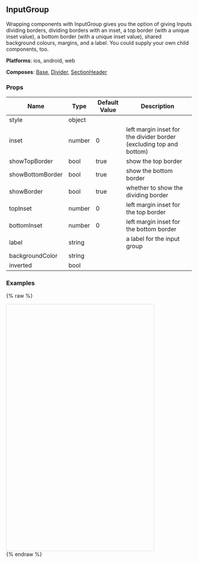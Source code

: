 ## InputGroup 
 
Wrapping components with InputGroup gives you the
option of giving Inputs dividing borders, dividing
borders with an inset, a top border (with a unique inset value),
a bottom border (with a unique inset value), shared background
colours, margins, and a label. You could supply your own
child components, too.

__Platforms__:  ios, android, web
 
 __Composes__: [Base](Base.md), [Divider](Divider.md), [SectionHeader](SectionHeader.md) 


 ### Props
Name | Type | Default Value | Description
--- | --- | --- | --- 
style | object  |   | 
inset | number  | 0 | left margin inset for the divider border (excluding top and bottom)
showTopBorder | bool  | true | show the top border
showBottomBorder | bool  | true | show the bottom border
showBorder | bool  | true | whether to show the dividing border
topInset | number  | 0 | left margin inset for the top border
bottomInset | number  | 0 | left margin inset for the bottom border
label | string  |   | a label for the input group
backgroundColor | string  |   | 
inverted | bool  |   | 
 

  ### Examples

  {% raw %}

  <script src="https://fb.me/react-15.2.1.js"></script>
  <script src="https://fb.me/react-dom-15.2.1.js"></script>
  <script src="https://rawgit.com/bmcmahen/panza/docs/docs/assets/ReactNative.js"></script>
  <script src="https://rawgit.com/bmcmahen/panza/docs/docs/assets/panza.web.js"></script>
  <link href='https://cdn.rawgit.com/driftyco/ionicons/3.0/dist/css/ionicons.css' rel='stylesheet'><link>
  <div style="position: relative; width: 400px; height: 667px; border: 1px solid #ddd;" id='react-root'></div>
  <script>
'use strict';

var _extends = Object.assign || function (target) { for (var i = 1; i < arguments.length; i++) { var source = arguments[i]; for (var key in source) { if (Object.prototype.hasOwnProperty.call(source, key)) { target[key] = source[key]; } } } return target; };

var _createClass = function () { function defineProperties(target, props) { for (var i = 0; i < props.length; i++) { var descriptor = props[i]; descriptor.enumerable = descriptor.enumerable || false; descriptor.configurable = true; if ("value" in descriptor) descriptor.writable = true; Object.defineProperty(target, descriptor.key, descriptor); } } return function (Constructor, protoProps, staticProps) { if (protoProps) defineProperties(Constructor.prototype, protoProps); if (staticProps) defineProperties(Constructor, staticProps); return Constructor; }; }();

function _classCallCheck(instance, Constructor) { if (!(instance instanceof Constructor)) { throw new TypeError("Cannot call a class as a function"); } }

function _possibleConstructorReturn(self, call) { if (!self) { throw new ReferenceError("this hasn't been initialised - super() hasn't been called"); } return call && (typeof call === "object" || typeof call === "function") ? call : self; }

function _inherits(subClass, superClass) { if (typeof superClass !== "function" && superClass !== null) { throw new TypeError("Super expression must either be null or a function, not " + typeof superClass); } subClass.prototype = Object.create(superClass && superClass.prototype, { constructor: { value: subClass, enumerable: false, writable: true, configurable: true } }); if (superClass) Object.setPrototypeOf ? Object.setPrototypeOf(subClass, superClass) : subClass.__proto__ = superClass; }

var _Panza = Panza;
var Button = _Panza.Button;
var Divider = _Panza.Divider;
var Base = _Panza.Base;
var Text = _Panza.Text;
var _ReactNative = ReactNative;
var ListView = _ReactNative.ListView;


function noop() {
  console.log('button pressed');
}

var ds = new ListView.DataSource({
  rowHasChanged: function rowHasChanged(r1, r2) {
    return r1 !== r2;
  }
});

var Module = function Module(_ref) {
  var examples = _ref.examples;


  var datas = ds.cloneWithRows(examples);

  return React.createElement(Base, {
    Component: ListView,
    dataSource: datas,
    renderRow: function renderRow(row) {
      return React.createElement(
        Base,
        { py: 2 },
        React.createElement(
          Base,
          { px: 2 },
          React.createElement(
            Text,
            { mb: 1, bold: true },
            row.title
          )
        ),
        React.createElement(
          Base,
          row.props,
          row.render()
        ),
        React.createElement(
          Base,
          { p: 2, mt: 1 },
          React.createElement(
            'code',
            null,
            React.createElement(
              'pre',
              null,
              row.exampleString || row.code
            )
          )
        )
      );
    },
    renderSeparator: function renderSeparator(a, b) {
      return React.createElement(Divider, { key: a + b });
    }
  });
};

var Examples = function Examples() {
  var _ReactNative2 = ReactNative;
  var View = _ReactNative2.View;
  var _Panza2 = Panza;
  var InputRow = _Panza2.InputRow;
  var InputGroup = _Panza2.InputGroup;
  var InputHelpText = _Panza2.InputHelpText;


  function renderInputWithProps(props) {

    return function (_React$Component) {
      _inherits(Example, _React$Component);

      function Example(props) {
        _classCallCheck(this, Example);

        var _this = _possibleConstructorReturn(this, Object.getPrototypeOf(Example).call(this, props));

        _this.state = {
          value: '' || props.value
        };
        return _this;
      }

      _createClass(Example, [{
        key: 'render',
        value: function render() {
          var _this2 = this;

          return React.createElement(InputRow, _extends({
            value: this.state.value,
            onChangeText: function onChangeText(value) {
              return _this2.setState({ value: value });
            }
          }, props));
        }
      }]);

      return Example;
    }(React.Component);
  }

  var BasicGroup = function (_React$Component2) {
    _inherits(BasicGroup, _React$Component2);

    function BasicGroup(props) {
      _classCallCheck(this, BasicGroup);

      var _this3 = _possibleConstructorReturn(this, Object.getPrototypeOf(BasicGroup).call(this, props));

      _this3.state = {
        editable: true,
        basic: '',
        label: '',
        label2: '',
        label3: '',
        label4: '',
        label5: ''
      };
      return _this3;
    }

    _createClass(BasicGroup, [{
      key: 'render',
      value: function render() {

        var First = renderInputWithProps({ placeholder: 'Basic Input ' });
        var Second = renderInputWithProps({
          label: 'Basic Input with Label',
          placeholder: 'Your Value'
        });
        var Third = renderInputWithProps({
          label: 'Basic Input with Label & Vertical',
          vertical: true,
          placeholder: 'Placeholder'
        });

        var Fourth = renderInputWithProps({
          label: 'Removable',
          removable: true,
          placeholder: 'Type here...',
          onSelectLabel: function onSelectLabel() {
            return noop;
          }
        });

        return React.createElement(
          View,
          null,
          React.createElement(
            InputGroup,
            { label: 'INPUT GROUP LABEL', inset: 16, mt: 3 },
            React.createElement(First, null),
            React.createElement(Second, null),
            React.createElement(Third, null),
            React.createElement(Fourth, null)
          ),
          React.createElement(
            InputHelpText,
            null,
            'Some help text. Aute nulla ex ea amet sunt occaecat qui fugiat cupidatat fugiat in. Veniam amet elit et tempor sit ea nulla adipisicing laboris pariatur.'
          )
        );
      }
    }]);

    return BasicGroup;
  }(React.Component);

  return [{
    title: 'Basic InputGroup',
    render: function render() {
      return React.createElement(BasicGroup, null);
    },
    code: '<BasicGroup />',
    exampleString: '\n        <View>\n          <InputGroup label=\'INPUT GROUP LABEL\' inset={16} mt={3}>\n            <InputRow\n              value={this.state.first}\n              onChangeText={(first) => this.setState({ first })}\n              placeholder=\'Basic Input\'\n            />\n            <InputRow\n              value={this.state.second}\n              onChangeText={(second) => this.setState({ second })}\n              label=\'Basic Input with Label\'\n              placeholder=\'Your Value\'\n            />\n            <InputRow\n              value={this.state.value}\n              onChangeText={(value) => this.setState({ value })}\n              label=\'Basic Input with Label & Vertical\'\n              vertical\n              placeholder=\'Placeholder\'\n            />\n            <InputRow\n              value={this.state.value}\n              onChangeText={(value) => this.setState({ value })}\n              label=\'Removable\'\n              removable\n              placeholder=\'Type here...\'\n              onSelectLabel={() => noop}\n            />\n          </InputGroup>\n          <InputHelpText>\n            Some help text. Aute nulla ex ea amet sunt occaecat qui fugiat cupidatat fugiat in. Veniam amet elit et tempor sit ea nulla adipisicing laboris pariatur.\n          </InputHelpText>\n        </View>\n      '
  }];
};

var App = function App() {
  return React.createElement(Module, { examples: Examples() });
};

ReactNative.AppRegistry.registerComponent('MyApp', function () {
  return App;
});
ReactNative.AppRegistry.runApplication('MyApp', {
  rootTag: document.getElementById('react-root')
});
  </script>
  {% endraw %}
